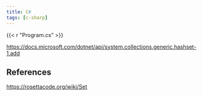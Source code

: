 ```yaml
---
title: C#
tags: [c-sharp]
---
```


{{< r "Program.cs" >}}

<https://docs.microsoft.com/dotnet/api/system.collections.generic.hashset-1.add>

## References

<https://rosettacode.org/wiki/Set>
